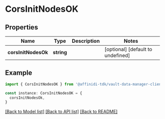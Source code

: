 # CorsInitNodesOK

## Properties

| Name                | Type       | Description | Notes                             |
| ------------------- | ---------- | ----------- | --------------------------------- |
| **corsInitNodesOk** | **string** |             | [optional] [default to undefined] |

## Example

```typescript
import { CorsInitNodesOK } from '@affinidi-tdk/vault-data-manager-client'

const instance: CorsInitNodesOK = {
  corsInitNodesOk,
}
```

[[Back to Model list]](../README.md#documentation-for-models) [[Back to API list]](../README.md#documentation-for-api-endpoints) [[Back to README]](../README.md)
